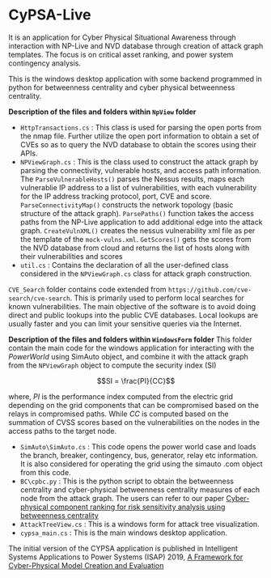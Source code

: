 # CyPSA-Live
It is an application for Cyber Physical Situational Awareness through interaction with NP-Live and NVD database through creation of attack graph templates. The focus is on critical asset ranking, and power system contingency analysis.

This is the windows desktop application with some backend programmed in python for betweenness centrality and cyber physical betweenness centrality.

**Description of the files and folders within `NpView` folder**
- `HttpTransactions.cs` : This class is used for parsing the open ports from the nmap file. Further utilize the open port information to obtain a set of CVEs so as to query the NVD database to obtain the scores using their APIs.
- `NPViewGraph.cs` : This is the class used to construct the attack graph by parsing the connectivity, vulnerable hosts, and access path information. The `ParseVulnerableHosts()` parses the Nessus results, maps each vulnerablie IP address to a list of vulnerabilities, 
with each vulnerability for the IP address tracking protocol, port, CVE and score. `ParseConnectivityMap()` constructs the network topology (basic structure of the attack graph). `ParsePaths()` function takes the access paths from the NP-Live application to add additional 
edge into the attack graph. `CreateVulnXML()` creates the nessus vulnerability xml file as per the template of the `mock-vulns.xml`. `GetScores()` gets the scores from the NVD database from cloud and returns the list of hosts along with their vulnerabilities and scores
- `util.cs` : Contains the declaration of all the user-defined class considered in the `NPViewGraph.cs` class for attack graph construction.

`CVE_Search` folder contains code extended from `https://github.com/cve-search/cve-search`. This is primarily used to perform local searches for known vulnerabilities. The main objective of the software is to avoid doing direct and public lookups into the public CVE databases. Local lookups are usually faster and you can limit your sensitive queries via the Internet.

**Description of the files and folders within `WindowsForm` folder**
This folder contain the main code for the windows application for interacting with the *PowerWorld* using SimAuto object, and combine it with the attack graph from the `NPViewGraph` object to compute the security index (SI)
```math
SI = \frac{PI}{CC}
```
where, *PI* is the performance index computed from the electric grid depending on the grid components that can be compromised based on the relays in compromised paths.
While *CC* is computed based on the summation of CVSS scores based on the vulnerabilities on the nodes in the access paths to the target node. 

- `SimAuto\SimAuto.cs` : This code opens the power world case and loads the branch, breaker, contingency, bus, generator, relay etc information. It is also considered for operating the grid using the simauto .com object from this code.
- `BC\cpbc.py` : This is the python script to obtain the betweenness centrality and cyber-physical betweenness centrality measures of each node from the attack graph. The users can refer to our paper [Cyber-physical component ranking for risk sensitivity analysis using betweenness centrality](https://ietresearch.onlinelibrary.wiley.com/doi/full/10.1049/cps2.12010)
- `AttackTreeView.cs` : This is a windows form for attack tree visualization.
- `cypsa_main.cs` : This is the main windows desktop application. 

The initial version of the CYPSA application is published in Intelligent Systems Applications to Power Systems (ISAP) 2019, [A Framework for Cyber-Physical Model Creation and Evaluation](https://ieeexplore.ieee.org/abstract/document/9065990)





